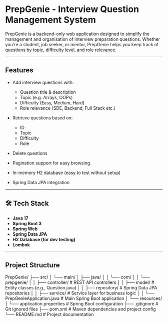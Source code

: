 # PrepGenie - Interview Question Management System 

PrepGenie is a backend-only web application designed to simplify the management and organisation of interview preparation questions. Whether you're a student, job seeker, or mentor, PrepGenie helps you keep track of questions by topic, difficulty level, and role relevance.

---

##  Features

- Add interview questions with:
  - Question title & description
  - Topic (e.g. Arrays, OOPs)
  - Difficulty (Easy, Medium, Hard)
  - Role relevance (SDE, Backend, Full Stack etc.)

- Retrieve questions based on:
  - ID
  - Topic
  - Difficulty
  - Role

- Delete questions
- Pagination support for easy browsing
- In-memory H2 database (easy to test without setup)
- Spring Data JPA integration

---

## 🛠️ Tech Stack

- **Java 17**
- **Spring Boot 3**
- **Spring Web**
- **Spring Data JPA**
- **H2 Database (for dev testing)**
- **Lombok**

---

##  Project Structure
PrepGenie/
├── src/
│   └── main/
│       ├── java/
│       │   └── com/
│       │       └── prepgenie/
│       │           ├── controller/        # REST API controllers
│       │           ├── model/             # Entity classes (e.g., Question.java)
│       │           ├── repository/        # Spring Data JPA repositories
│       │           ├── service/           # Service layer for business logic
│       │           └── PrepGenieApplication.java # Main Spring Boot application
│       └── resources/
│           └── application.properties     # Spring Boot configuration
├── .gitignore                              # Git ignored files
├── pom.xml                                 # Maven dependencies and project config
└── README.md                               # Project documentation




